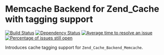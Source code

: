 # Memcache Backend for Zend_Cache with tagging support
[![Build Status](https://travis-ci.org/InterNations/ZendCacheMemcacheTaggingBackend.svg)](https://travis-ci.org/InterNations/ZendCacheMemcacheTaggingBackend) [![Dependency Status](https://www.versioneye.com/user/projects/5347af9cfe0d0739ac000221/badge.png)](https://www.versioneye.com/user/projects/5347af9cfe0d0739ac000221) [![Average time to resolve an issue](http://isitmaintained.com/badge/resolution/InterNations/ZendCacheMemcacheTaggingBackend.svg)](http://isitmaintained.com/project/InterNations/ZendCacheMemcacheTaggingBackend "Average time to resolve an issue") [![Percentage of issues still open](http://isitmaintained.com/badge/open/InterNations/ZendCacheMemcacheTaggingBackend.svg)](http://isitmaintained.com/project/InterNations/ZendCacheMemcacheTaggingBackend "Percentage of issues still open")

Introduces cache tagging support for `Zend_Cache_Backend_Memcache`.

